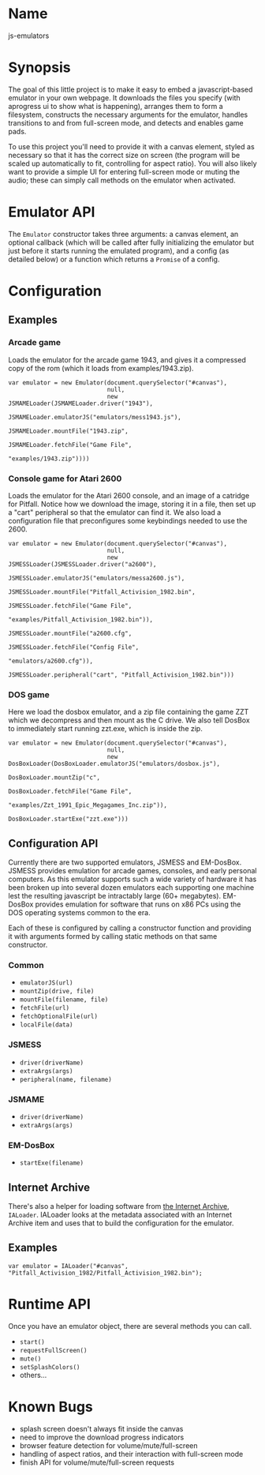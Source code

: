 # Name #

js-emulators

# Synopsis #

The goal of this little project is to make it easy to embed a
javascript-based emulator in your own webpage. It downloads the files
you specify (with aprogress ui to show what is happening), arranges
them to form a filesystem, constructs the necessary arguments for the
emulator, handles transitions to and from full-screen mode, and
detects and enables game pads.

To use this project you'll need to provide it with a canvas element,
styled as necessary so that it has the correct size on screen (the
program will be scaled up automatically to fit, controlling for aspect
ratio). You will also likely want to provide a simple UI for entering
full-screen mode or muting the audio; these can simply call methods on
the emulator when activated.

# Emulator API #

The `Emulator` constructor takes three arguments: a canvas element, an
optional callback (which will be called after fully initializing the
emulator but just before it starts running the emulated program), and
a config (as detailed below) or a function which returns a `Promise`
of a config.

# Configuration #

## Examples ##

### Arcade game ###

Loads the emulator for the arcade game 1943, and gives it a compressed
copy of the rom (which it loads from examples/1943.zip).

    var emulator = new Emulator(document.querySelector("#canvas"),
                                null,
                                new JSMAMELoader(JSMAMELoader.driver("1943"),
                                                 JSMAMELoader.emulatorJS("emulators/mess1943.js"),
                                                 JSMAMELoader.mountFile("1943.zip",
                                                                        JSMAMELoader.fetchFile("Game File",
                                                                                               "examples/1943.zip"))))

### Console game for Atari 2600 ###

Loads the emulator for the Atari 2600 console, and an image of a
catridge for Pitfall. Notice how we download the image, storing it in
a file, then set up a "cart" peripheral so that the emulator can find
it. We also load a configuration file that preconfigures some
keybindings needed to use the 2600.

    var emulator = new Emulator(document.querySelector("#canvas"),
                                null,
                                new JSMESSLoader(JSMESSLoader.driver("a2600"),
                                                 JSMESSLoader.emulatorJS("emulators/messa2600.js"),
                                                 JSMESSLoader.mountFile("Pitfall_Activision_1982.bin",
                                                                        JSMESSLoader.fetchFile("Game File",
                                                                                               "examples/Pitfall_Activision_1982.bin")),
                                                 JSMESSLoader.mountFile("a2600.cfg",
                                                                        JSMESSLoader.fetchFile("Config File",
                                                                                               "emulators/a2600.cfg")),
                                                 JSMESSLoader.peripheral("cart", "Pitfall_Activision_1982.bin")))

### DOS game ###

Here we load the dosbox emulator, and a zip file containing the game
ZZT which we decompress and then mount as the C drive. We also tell
DosBox to immediately start running zzt.exe, which is inside the zip.

    var emulator = new Emulator(document.querySelector("#canvas"),
                                null,
                                new DosBoxLoader(DosBoxLoader.emulatorJS("emulators/dosbox.js"),
                                                 DosBoxLoader.mountZip("c",
                                                                       DosBoxLoader.fetchFile("Game File",
                                                                                              "examples/Zzt_1991_Epic_Megagames_Inc.zip")),
                                                 DosBoxLoader.startExe("zzt.exe")))
## Configuration API ##

Currently there are two supported emulators, JSMESS and
EM-DosBox. JSMESS provides emulation for arcade games, consoles, and
early personal computers. As this emulator supports such a wide
variety of hardware it has been broken up into several dozen emulators
each supporting one machine lest the resulting javascript be
intractably large (60+ megabytes). EM-DosBox provides emulation for
software that runs on x86 PCs using the DOS operating systems common
to the era.

Each of these is configured by calling a constructor function and
providing it with arguments formed by calling static methods on that
same constructor.

### Common ###

* `emulatorJS(url)`
* `mountZip(drive, file)`
* `mountFile(filename, file)`
* `fetchFile(url)`
* `fetchOptionalFile(url)`
* `localFile(data)`

### JSMESS ###

* `driver(driverName)`
* `extraArgs(args)`
* `peripheral(name, filename)`

### JSMAME ###

* `driver(driverName)`
* `extraArgs(args)`

### EM-DosBox ###

* `startExe(filename)`

## Internet Archive ##

There's also a helper for loading software from
[the Internet Archive](https://archive.org/v2), `IALoader`. IALoader
looks at the metadata associated with an Internet Archive item and
uses that to build the configuration for the emulator.

## Examples ##

    var emulator = IALoader("#canvas", "Pitfall_Activision_1982/Pitfall_Activision_1982.bin");

# Runtime API #

Once you have an emulator object, there are several methods you can call.

* `start()`
* `requestFullScreen()`
* `mute()`
* `setSplashColors()`
* others…

# Known Bugs #

* splash screen doesn't always fit inside the canvas
* need to improve the download progress indicators
* browser feature detection for volume/mute/full-screen
* handling of aspect ratios, and their interaction with full-screen mode
* finish API for volume/mute/full-screen requests
